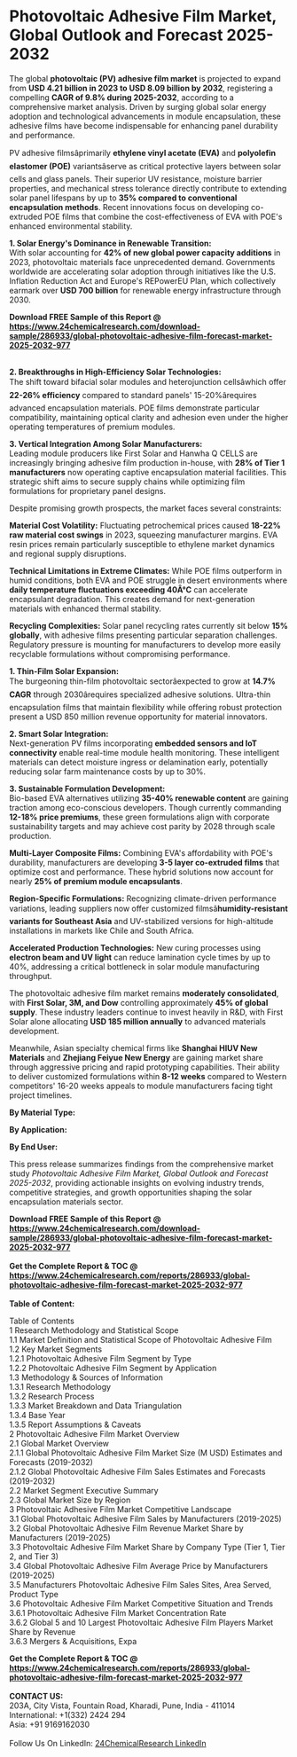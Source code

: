 <h1>Photovoltaic Adhesive Film Market, Global Outlook and Forecast 2025-2032</h1><p>The global <strong>photovoltaic (PV) adhesive film market</strong> is projected to expand from <strong>USD 4.21 billion in 2023 to USD 8.09 billion by 2032</strong>, registering a compelling <strong>CAGR of 9.8% during 2025-2032</strong>, according to a comprehensive market analysis. Driven by surging global solar energy adoption and technological advancements in module encapsulation, these adhesive films have become indispensable for enhancing panel durability and performance.</p><p>PV adhesive filmsâprimarily <strong>ethylene vinyl acetate (EVA)</strong> and <strong>polyolefin elastomer (POE)</strong> variantsâserve as critical protective layers between solar cells and glass panels. Their superior UV resistance, moisture barrier properties, and mechanical stress tolerance directly contribute to extending solar panel lifespans by up to <strong>35% compared to conventional encapsulation methods</strong>. Recent innovations focus on developing co-extruded POE films that combine the cost-effectiveness of EVA with POE's enhanced environmental stability.</p><p><strong>1. Solar Energy's Dominance in Renewable Transition:</strong><br>
With solar accounting for <strong>42% of new global power capacity additions</strong> in 2023, photovoltaic materials face unprecedented demand. Governments worldwide are accelerating solar adoption through initiatives like the U.S. Inflation Reduction Act and Europe's REPowerEU Plan, which collectively earmark over <strong>USD 700 billion</strong> for renewable energy infrastructure through 2030.</p><div><b>Download FREE Sample of this Report @ 
            <a href="https://www.24chemicalresearch.com/download-sample/286933/global-photovoltaic-adhesive-film-forecast-market-2025-2032-977">
            https://www.24chemicalresearch.com/download-sample/286933/global-photovoltaic-adhesive-film-forecast-market-2025-2032-977</a></b></div><br><p><strong>2. Breakthroughs in High-Efficiency Solar Technologies:</strong><br>
The shift toward bifacial solar modules and heterojunction cellsâwhich offer <strong>22-26% efficiency</strong> compared to standard panels' 15-20%ârequires advanced encapsulation materials. POE films demonstrate particular compatibility, maintaining optical clarity and adhesion even under the higher operating temperatures of premium modules.</p><p><strong>3. Vertical Integration Among Solar Manufacturers:</strong><br>
Leading module producers like First Solar and Hanwha Q CELLS are increasingly bringing adhesive film production in-house, with <strong>28% of Tier 1 manufacturers</strong> now operating captive encapsulation material facilities. This strategic shift aims to secure supply chains while optimizing film formulations for proprietary panel designs.</p><p>Despite promising growth prospects, the market faces several constraints:</p><p><strong>Material Cost Volatility:</strong> Fluctuating petrochemical prices caused <strong>18-22% raw material cost swings</strong> in 2023, squeezing manufacturer margins. EVA resin prices remain particularly susceptible to ethylene market dynamics and regional supply disruptions.</p><p><strong>Technical Limitations in Extreme Climates:</strong> While POE films outperform in humid conditions, both EVA and POE struggle in desert environments where <strong>daily temperature fluctuations exceeding 40Â°C</strong> can accelerate encapsulant degradation. This creates demand for next-generation materials with enhanced thermal stability.</p><p><strong>Recycling Complexities:</strong> Solar panel recycling rates currently sit below <strong>15% globally</strong>, with adhesive films presenting particular separation challenges. Regulatory pressure is mounting for manufacturers to develop more easily recyclable formulations without compromising performance.</p><p><strong>1. Thin-Film Solar Expansion:</strong><br>
The burgeoning thin-film photovoltaic sectorâexpected to grow at <strong>14.7% CAGR</strong> through 2030ârequires specialized adhesive solutions. Ultra-thin encapsulation films that maintain flexibility while offering robust protection present a USD 850 million revenue opportunity for material innovators.</p><p><strong>2. Smart Solar Integration:</strong><br>
Next-generation PV films incorporating <strong>embedded sensors and IoT connectivity</strong> enable real-time module health monitoring. These intelligent materials can detect moisture ingress or delamination early, potentially reducing solar farm maintenance costs by up to 30%.</p><p><strong>3. Sustainable Formulation Development:</strong><br>
Bio-based EVA alternatives utilizing <strong>35-40% renewable content</strong> are gaining traction among eco-conscious developers. Though currently commanding <strong>12-18% price premiums</strong>, these green formulations align with corporate sustainability targets and may achieve cost parity by 2028 through scale production.</p><p><strong>Multi-Layer Composite Films:</strong> Combining EVA's affordability with POE's durability, manufacturers are developing <strong>3-5 layer co-extruded films</strong> that optimize cost and performance. These hybrid solutions now account for nearly <strong>25% of premium module encapsulants</strong>.</p><p><strong>Region-Specific Formulations:</strong> Recognizing climate-driven performance variations, leading suppliers now offer customized filmsâ<strong>humidity-resistant variants for Southeast Asia</strong> and UV-stabilized versions for high-altitude installations in markets like Chile and South Africa.</p><p><strong>Accelerated Production Technologies:</strong> New curing processes using <strong>electron beam and UV light</strong> can reduce lamination cycle times by up to 40%, addressing a critical bottleneck in solar module manufacturing throughput.</p><p>The photovoltaic adhesive film market remains <strong>moderately consolidated</strong>, with <strong>First Solar, 3M, and Dow</strong> controlling approximately <strong>45% of global supply</strong>. These industry leaders continue to invest heavily in R&amp;D, with First Solar alone allocating <strong>USD 185 million annually</strong> to advanced materials development.</p><p>Meanwhile, Asian specialty chemical firms like <strong>Shanghai HIUV New Materials</strong> and <strong>Zhejiang Feiyue New Energy</strong> are gaining market share through aggressive pricing and rapid prototyping capabilities. Their ability to deliver customized formulations within <strong>8-12 weeks</strong> compared to Western competitors' 16-20 weeks appeals to module manufacturers facing tight project timelines.</p><p><strong>By Material Type:</strong></p><p><strong>By Application:</strong></p><p><strong>By End User:</strong></p><p>This press release summarizes findings from the comprehensive market study <em>Photovoltaic Adhesive Film Market, Global Outlook and Forecast 2025-2032</em>, providing actionable insights on evolving industry trends, competitive strategies, and growth opportunities shaping the solar encapsulation materials sector.</p><div><b>Download FREE Sample of this Report @ 
            <a href="https://www.24chemicalresearch.com/download-sample/286933/global-photovoltaic-adhesive-film-forecast-market-2025-2032-977">
            https://www.24chemicalresearch.com/download-sample/286933/global-photovoltaic-adhesive-film-forecast-market-2025-2032-977</a></b></div><br><div><b>Get the Complete Report & TOC @ 
            <a href="https://www.24chemicalresearch.com/reports/286933/global-photovoltaic-adhesive-film-forecast-market-2025-2032-977">
            https://www.24chemicalresearch.com/reports/286933/global-photovoltaic-adhesive-film-forecast-market-2025-2032-977</a></b></div><br>
            <b>Table of Content:</b><p>Table of Contents<br />
1 Research Methodology and Statistical Scope<br />
1.1 Market Definition and Statistical Scope of Photovoltaic Adhesive Film<br />
1.2 Key Market Segments<br />
1.2.1 Photovoltaic Adhesive Film Segment by Type<br />
1.2.2 Photovoltaic Adhesive Film Segment by Application<br />
1.3 Methodology & Sources of Information<br />
1.3.1 Research Methodology<br />
1.3.2 Research Process<br />
1.3.3 Market Breakdown and Data Triangulation<br />
1.3.4 Base Year<br />
1.3.5 Report Assumptions & Caveats<br />
2 Photovoltaic Adhesive Film Market Overview<br />
2.1 Global Market Overview<br />
2.1.1 Global Photovoltaic Adhesive Film Market Size (M USD) Estimates and Forecasts (2019-2032)<br />
2.1.2 Global Photovoltaic Adhesive Film Sales Estimates and Forecasts (2019-2032)<br />
2.2 Market Segment Executive Summary<br />
2.3 Global Market Size by Region<br />
3 Photovoltaic Adhesive Film Market Competitive Landscape<br />
3.1 Global Photovoltaic Adhesive Film Sales by Manufacturers (2019-2025)<br />
3.2 Global Photovoltaic Adhesive Film Revenue Market Share by Manufacturers (2019-2025)<br />
3.3 Photovoltaic Adhesive Film Market Share by Company Type (Tier 1, Tier 2, and Tier 3)<br />
3.4 Global Photovoltaic Adhesive Film Average Price by Manufacturers (2019-2025)<br />
3.5 Manufacturers Photovoltaic Adhesive Film Sales Sites, Area Served, Product Type<br />
3.6 Photovoltaic Adhesive Film Market Competitive Situation and Trends<br />
3.6.1 Photovoltaic Adhesive Film Market Concentration Rate<br />
3.6.2 Global 5 and 10 Largest Photovoltaic Adhesive Film Players Market Share by Revenue<br />
3.6.3 Mergers & Acquisitions, Expa</p><div><b>Get the Complete Report & TOC @ 
            <a href="https://www.24chemicalresearch.com/reports/286933/global-photovoltaic-adhesive-film-forecast-market-2025-2032-977">
            https://www.24chemicalresearch.com/reports/286933/global-photovoltaic-adhesive-film-forecast-market-2025-2032-977</a></b></div><br><b>CONTACT US:</b><br>
            203A, City Vista, Fountain Road, Kharadi, Pune, India - 411014<br>
            International: +1(332) 2424 294<br>
            Asia: +91 9169162030 <br><br>
            Follow Us On LinkedIn: <a href="https://www.linkedin.com/company/24chemicalresearch/">24ChemicalResearch LinkedIn</a>